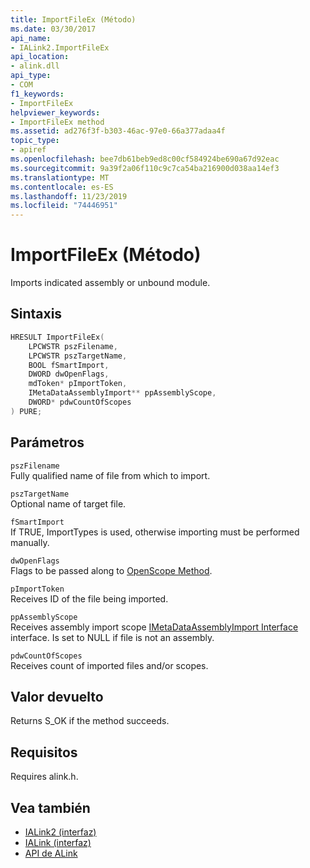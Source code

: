 ```yaml
---
title: ImportFileEx (Método)
ms.date: 03/30/2017
api_name:
- IALink2.ImportFileEx
api_location:
- alink.dll
api_type:
- COM
f1_keywords:
- ImportFileEx
helpviewer_keywords:
- ImportFileEx method
ms.assetid: ad276f3f-b303-46ac-97e0-66a377adaa4f
topic_type:
- apiref
ms.openlocfilehash: bee7db61beb9ed8c00cf584924be690a67d92eac
ms.sourcegitcommit: 9a39f2a06f110c9c7ca54ba216900d038aa14ef3
ms.translationtype: MT
ms.contentlocale: es-ES
ms.lasthandoff: 11/23/2019
ms.locfileid: "74446951"
---
```

# <a name="importfileex-method"></a>ImportFileEx (Método)
Imports indicated assembly or unbound module.  
  
## <a name="syntax"></a>Sintaxis  
  
```cpp  
HRESULT ImportFileEx(  
    LPCWSTR pszFilename,  
    LPCWSTR pszTargetName,  
    BOOL fSmartImport,  
    DWORD dwOpenFlags,  
    mdToken* pImportToken,  
    IMetaDataAssemblyImport** ppAssemblyScope,  
    DWORD* pdwCountOfScopes  
) PURE;  
```  
  
## <a name="parameters"></a>Parámetros  
 `pszFilename`  
 Fully qualified name of file from which to import.  
  
 `pszTargetName`  
 Optional name of target file.  
  
 `fSmartImport`  
 If TRUE, ImportTypes is used, otherwise importing must be performed manually.  
  
 `dwOpenFlags`  
 Flags to be passed along to [OpenScope Method](../metadata/imetadatadispenser-openscope-method.md).  
  
 `pImportToken`  
 Receives ID of the file being imported.  
  
 `ppAssemblyScope`  
 Receives assembly import scope [IMetaDataAssemblyImport Interface](../metadata/imetadataassemblyimport-interface.md) interface. Is set to NULL if file is not an assembly.  
  
 `pdwCountOfScopes`  
 Receives count of imported files and/or scopes.  
  
## <a name="return-value"></a>Valor devuelto  
 Returns S_OK if the method succeeds.  
  
## <a name="requirements"></a>Requisitos  
 Requires alink.h.  
  
## <a name="see-also"></a>Vea también

- [IALink2 (interfaz)](ialink2-interface.md)
- [IALink (interfaz)](ialink-interface.md)
- [API de ALink](index.md)
